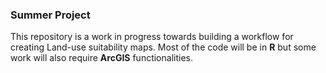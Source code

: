 ### Summer Project
This repository is a work in progress towards building a workflow for creating Land-use suitability maps. Most of the code will be in **R** but some work will also require **ArcGIS** functionalities.

